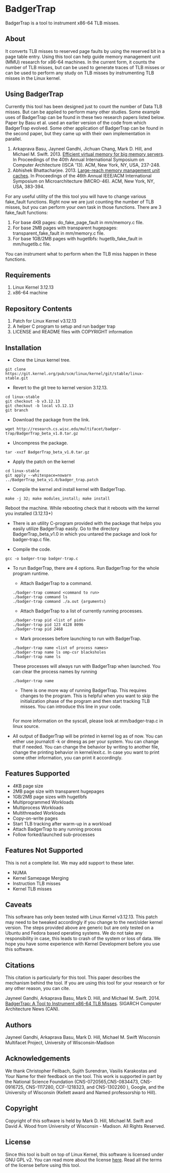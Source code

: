 # BadgerTrap
BadgerTrap is a tool to instrument x86-64 TLB misses. 

## About
It converts TLB misses to reserved page faults by using the reserved bit in a page table entry. Using this tool can help guide memory management unit (MMU) research for x86-64 machines. In the current form, it counts the number of TLB misses, but can be used to generate traces of TLB misses or can be used to perform any study on TLB misses by instrumenting TLB misses in the Linux kernel. 

## Using BadgerTrap
Currently this tool has been designed just to count the number of Data TLB misses. But can be applied to perform many other studies. Some example uses of BadgerTrap can be found in these two research papers listed below. Paper by Basu et al. used an earlier version of the code from which BadgerTrap evolved. Some other application of BadgerTrap can be found in the second paper, but they came up with their own implementation in parallel.

1. Arkaprava Basu, Jayneel Gandhi, Jichuan Chang, Mark D. Hill, and Michael M. Swift. 2013. [Efficient virtual memory for big memory servers](http://dl.acm.org/citation.cfm?id=2485943). In Proceedings of the 40th Annual International Symposium on Computer Architecture (ISCA '13). ACM, New York, NY, USA, 237-248.
2. Abhishek Bhattacharjee. 2013. [Large-reach memory management unit caches](http://dl.acm.org/citation.cfm?id=2540741). In Proceedings of the 46th Annual IEEE/ACM International Symposium on Microarchitecture (MICRO-46). ACM, New York, NY, USA, 383-394.

For any useful utility of the this tool you will have to change various fake_fault functions. Right now we are just counting the number of TLB misses, but you can perform your own task in those functions. There are 3 fake_fault functions:

1. For base 4KB pages: do_fake_page_fault in mm/memory.c file.
2. For base 2MB pages with transparent hugepages: transparent_fake_fault in mm/memory.c file.
3. For base 1GB/2MB pages with hugetlbfs: hugetlb_fake_fault in mm/hugetlb.c file.

You can instrument what to perform when the TLB miss happen in these functions.

## Requirements
1. Linux Kernel 3.12.13
2. x86-64 machine

## Repository Contents
1. Patch for Linux Kernel v3.12.13
2. A helper C program to setup and run badger trap
3. LICENSE and README files with COPYRIGHT information

## Installation

- Clone the Linux kernel tree.
```
git clone https://git.kernel.org/pub/scm/linux/kernel/git/stable/linux-stable.git
```
- Revert to the git tree to kernel version 3.12.13.
```
cd linux-stable
git checkout -b v3.12.13
git checkout -b local v3.12.13
git branch
```
- Download the package from the link.
```
wget http://research.cs.wisc.edu/multifacet/badger-trap/BadgerTrap_beta_v1.0.tar.gz
```
- Uncompress the package.
```
tar -xvzf BadgerTrap_beta_v1.0.tar.gz
```

- Apply the patch on the kernel
```
cd linux-stable
git apply --whitespace=nowarn ../BadgerTrap_beta_v1.0/badger_trap.patch
```

- Compile the kernel and install kernel with BadgerTrap.
```
make -j 32; make modules_install; make install
```
Reboot the machine. While rebooting check that it reboots with the kernel you installed (3.12.13+)

- There is an utility C-program provided with the package that helps you easily utilize BadgerTrap easily. Go to the directory BadgerTrap_beta_v1.0 in which you untared the package and look for badger-trap.c file.

- Compile the code.
```
gcc -o badger-trap badger-trap.c
```
- To run BadgerTrap, there are 4 options. Run BadgerTrap for the whole program runtime.
  - Attach BadgerTrap to a command.
  ```
  ./badger-trap command <command to run>
  ./badger-trap command ls
  ./badger-trap command ./a.out {arguments}
  ```
  - Attach BadgerTrap to a list of currently running processes.
  ```
  ./badger-trap pid <list of pids>
  ./badger-trap pid 123 4128 8096
  ./badger-trap pid 2468
  ```
  - Mark processes before launching to run with BadgerTrap.
  ```
  ./badger-trap name <list of process names>
  ./badger-trap name ls omp-csr blacksholes
  ./badger-trap name ls
  ```
  These processes will always run with BadgerTrap when launched.
  You can clear the process names by running 
  ```
  ./badger-trap name
  ```
  - There is one more way of running BadgerTrap. This requires changes to the program. This is helpful when you want to skip the initialization phase of the program and then start tracking TLB misses. You can introduce this line in your code.
   ```syscall(314,NULL,0,0)
   ```
  For more information on the syscall, please look at mm/badger-trap.c in linux source. 

- All output of BadgerTrap will be printed in kernel log as of now. You can either use journalctl -k or dmesg as per your system. You can change that if needed. You can change the behavior by writing to another file, change the printing behavior in kernel/exit.c. In case you want to print some other information, you can print it accordingly. 

## Features Supported
- 4KB page size
- 2MB page size with transparent hugepages
- 1GB/2MB page sizes with hugetlbfs
- Multiprogrammed Workloads
- Multiprocess Workloads
- Multithreaded Workloads
- Copy-on-write pages
- Start TLB tracking after warm-up in a workload
- Attach BadgerTrap to any running process
- Follow forked/launched sub-processes

## Features Not Supported
This is not a complete list. We may add support to these later.
- NUMA
- Kernel Samepage Merging
- Instruction TLB misses
- Kernel TLB misses

## Caveats
This software has only been tested with Linux Kernel v3.12.13. This patch may need to be tweaked accordingly if you change to the next/older kernel version. The steps provided above are generic but are only tested on a Ubuntu and Fedora based operating systems. We do not take any responsibility in case, this leads to crash of the system or loss of data. We hope you have some experience with Kernel Development before you use this software.

## Citations
This citation is particularly for this tool. This paper describes the mechanism behind the tool. If you are using this tool for your research or for any other reason, you can cite. 

Jayneel Gandhi, Arkaprava Basu, Mark D. Hill, and Michael M. Swift. 2014. [BadgerTrap: A Tool to Instrument x86-64 TLB Misses](http://www.cs.wisc.edu/multifacet/papers/can14_badgertrap.pdf). SIGARCH Computer Architecture News (CAN). 

## Authors
Jayneel Gandhi, Arkaprava Basu, Mark D. Hill, Michael M. Swift
Wisconsin Multifacet Project, University of Wisconsin-Madison

## Acknowledgements
We thank Christopher Feilbach, Sujith Surendran, Vasilis Karakostas and Your Name for their feedback on the tool. This work is supported in part by the National Science Foundation (CNS-0720565,CNS-0834473, CNS-0916725, CNS-1117280, CCF-1218323, and CNS-1302260 ), Google, and the University of Wisconsin (Kellett award and Named professorship to Hill).

## Copyright
Copyright of this software is held by Mark D. Hill, Michael M. Swift and David A. Wood from University of Wisconsin - Madison. All Rights Reserved.

## License
Since this tool is built on top of Linux Kernel, this software is licensed under GNU GPL v2. You can read more about the license [here](http://www.gnu.org/licenses/gpl-2.0.html). Read all the terms of the license before using this tool.
